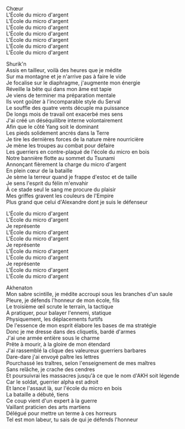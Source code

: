 Chœur<br>
L'École du micro d'argent<br>
L'École du micro d'argent<br>
L'École du micro d'argent<br>
L'École du micro d'argent<br>
L'École du micro d'argent<br>
L'École du micro d'argent<br>
L'École du micro d'argent<br>


Shurik'n <br>
Assis en tailleur, voilà des heures que je médite<br>
Sur ma montagne et je n'arrive pas à faire le vide<br>
Je focalise sur le diaphragme, j'augmente mon énergie<br>
Réveille la bête qui dans mon âme est tapie<br>
Je viens de terminer ma préparation mentale<br>
Ils vont goûter à l'incomparable style du Serval<br>
Le souffle des quatre vents décuple ma puissance<br>
De longs mois de travail ont exacerbé mes sens<br>
J'ai créé un déséquilibre interne volontairement<br>
Afin que le côté Yang soit le dominant<br>
Les pieds solidement ancrés dans la Terre<br>
Je tire les dernières forces de la nature mère nourricière<br>
Je mène les troupes au combat pour défaire<br>
Les guerriers en contre-plaqué de l'école du micro en bois<br>
Notre bannière flotte au sommet du Tsunami<br>
Annonçant fièrement la charge du micro d'argent<br>
En plein cœur de la bataille<br>
Je sème la terreur quand je frappe d'estoc et de taille<br>
Je sens l'esprit du félin m'envahir<br>
À ce stade seul le sang me procure du plaisir<br>
Mes griffes gravent les couleurs de l'Empire<br>
Plus grand que celui d'Alexandre dont je suis le défenseur<br>

L'École du micro d'argent<br>
L'École du micro d'argent<br>
Je représente<br>
L'École du micro d'argent<br>
L'École du micro d'argent<br>
Je représente<br>
L'École du micro d'argent<br>
L'École du micro d'argent<br>
Je représente<br>
L'École du micro d'argent<br>
L'École du micro d'argent<br>

Akhenaton<br>
Mon sabre scintille, je médite accroupi sous les branches d'un saule<br>
Pleure, je défends l'honneur de mon école, fils<br>
Le troisième œil scrute le terrain, la tactique<br>
À pratiquer, pour balayer l'ennemi, statique<br>
Physiquement, les déplacements furtifs<br>
De l'essence de mon esprit élabore les bases de ma stratégie<br>
Donc je me dresse dans des cliquetis, bardé d'armes<br>
J'ai une armée entière sous le charme<br>
Prête à mourir, à la gloire de mon étendard<br>
J'ai rassemblé la clique des valeureux guerriers barbares<br>
Dare-dare j'ai envoyé paître les lettres<br>
Pourchassé les traîtres, selon l'enseignement de mes maîtres<br>
Sans relâche, je crache des cendres<br>
Et poursuivrai les massacres jusqu'à ce que le nom d'AKH soit légende<br>
Car le soldat, guerrier alpha est adroit<br>
Et lance l'assaut là, sur l'école du micro en bois<br>
La bataille a débuté, tiens<br>
Ce coup vient d'un expert à la guerre<br>
Vaillant praticien des arts martiens<br>
Délégué pour mettre un terme à ces horreurs<br>
Tel est mon labeur, tu sais de qui je défends l'honneur<br>